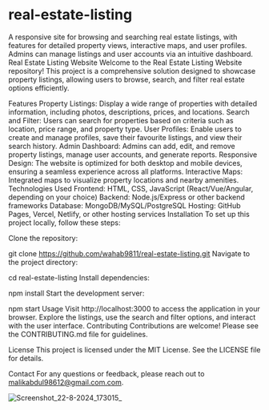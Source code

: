 # real-estate-listing
A responsive site for browsing and searching real estate listings, with features for detailed property views, interactive maps, and user profiles. Admins can manage listings and user accounts via an intuitive dashboard.
Real Estate Listing Website
Welcome to the Real Estate Listing Website repository! This project is a comprehensive solution designed to showcase property listings, allowing users to browse, search, and filter real estate options efficiently.

Features
Property Listings: Display a wide range of properties with detailed information, including photos, descriptions, prices, and locations.
Search and Filter: Users can search for properties based on criteria such as location, price range, and property type.
User Profiles: Enable users to create and manage profiles, save their favourite listings, and view their search history.
Admin Dashboard: Admins can add, edit, and remove property listings, manage user accounts, and generate reports.
Responsive Design: The website is optimized for both desktop and mobile devices, ensuring a seamless experience across all platforms.
Interactive Maps: Integrated maps to visualize property locations and nearby amenities.
Technologies Used
Frontend: HTML, CSS, JavaScript (React/Vue/Angular, depending on your choice)
Backend: Node.js/Express or other backend frameworks
Database: MongoDB/MySQL/PostgreSQL
Hosting: GitHub Pages, Vercel, Netlify, or other hosting services
Installation
To set up this project locally, follow these steps:

Clone the repository:

git clone https://github.com/wahab9811/real-estate-listing.git
Navigate to the project directory:

cd real-estate-listing
Install dependencies:

npm install
Start the development server:

npm start
Usage
Visit http://localhost:3000 to access the application in your browser.
Explore the listings, use the search and filter options, and interact with the user interface.
Contributing
Contributions are welcome! Please see the CONTRIBUTING.md file for guidelines.

License
This project is licensed under the MIT License. See the LICENSE file for details.

Contact
For any questions or feedback, please reach out to malikabdul98612@gmail.com.com.

![Screenshot_22-8-2024_173015_](https://github.com/user-attachments/assets/1767b14e-6896-4656-9d74-e35f1fdd09b4)

